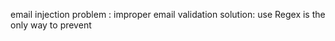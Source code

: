 email injection
	problem : improper email validation
	solution: use Regex is the only way to prevent
